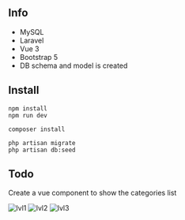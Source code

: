 ## Info

+ MySQL
+ Laravel
+ Vue 3
+ Bootstrap 5
+ DB schema and model is created

## Install

```
npm install
npm run dev
```

```
composer install
```

```
php artisan migrate
php artisan db:seed
```

## Todo

Create a vue component to show the categories list

![lvl1](https://user-images.githubusercontent.com/1737065/140910778-05cd6ac9-7fde-4570-8521-c039702302ce.jpg)
![lvl2](https://user-images.githubusercontent.com/1737065/140910812-16d60c7f-348a-4e85-ae20-6742866e49fa.jpg)
![lvl3](https://user-images.githubusercontent.com/1737065/140910824-869eac88-025c-4453-bedb-62d6df98a6db.jpg)
